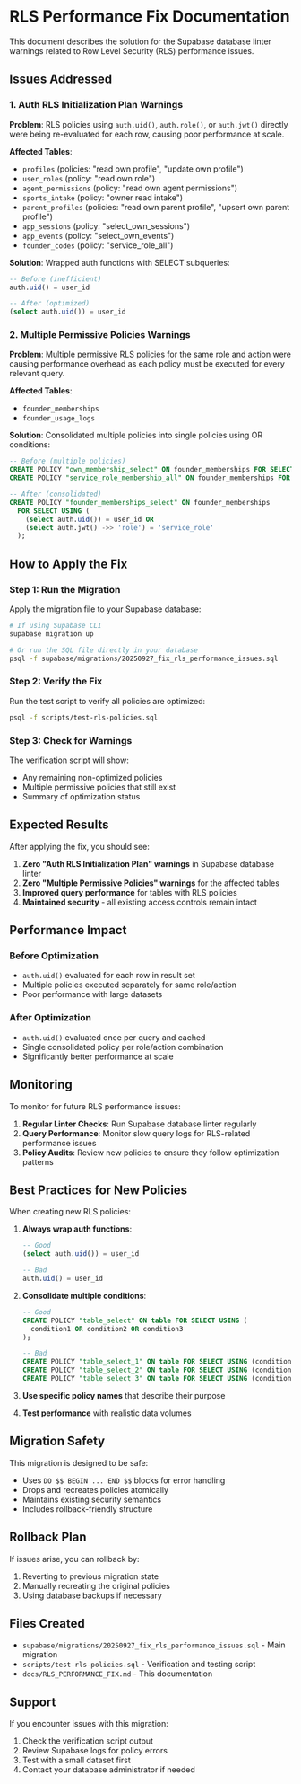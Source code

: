 # RLS Performance Fix Documentation

This document describes the solution for the Supabase database linter warnings related to Row Level Security (RLS) performance issues.

## Issues Addressed

### 1. Auth RLS Initialization Plan Warnings

**Problem**: RLS policies using `auth.uid()`, `auth.role()`, or `auth.jwt()` directly were being re-evaluated for each row, causing poor performance at scale.

**Affected Tables**:
- `profiles` (policies: "read own profile", "update own profile")
- `user_roles` (policy: "read own role")
- `agent_permissions` (policy: "read own agent permissions")
- `sports_intake` (policy: "owner read intake")
- `parent_profiles` (policies: "read own parent profile", "upsert own parent profile")
- `app_sessions` (policy: "select_own_sessions")
- `app_events` (policy: "select_own_events")
- `founder_codes` (policy: "service_role_all")

**Solution**: Wrapped auth functions with SELECT subqueries:
```sql
-- Before (inefficient)
auth.uid() = user_id

-- After (optimized)
(select auth.uid()) = user_id
```

### 2. Multiple Permissive Policies Warnings

**Problem**: Multiple permissive RLS policies for the same role and action were causing performance overhead as each policy must be executed for every relevant query.

**Affected Tables**:
- `founder_memberships`
- `founder_usage_logs`

**Solution**: Consolidated multiple policies into single policies using OR conditions:
```sql
-- Before (multiple policies)
CREATE POLICY "own_membership_select" ON founder_memberships FOR SELECT USING (auth.uid() = user_id);
CREATE POLICY "service_role_membership_all" ON founder_memberships FOR ALL USING (auth.role() = 'service_role');

-- After (consolidated)
CREATE POLICY "founder_memberships_select" ON founder_memberships
  FOR SELECT USING (
    (select auth.uid()) = user_id OR 
    (select auth.jwt() ->> 'role') = 'service_role'
  );
```

## How to Apply the Fix

### Step 1: Run the Migration

Apply the migration file to your Supabase database:

```bash
# If using Supabase CLI
supabase migration up

# Or run the SQL file directly in your database
psql -f supabase/migrations/20250927_fix_rls_performance_issues.sql
```

### Step 2: Verify the Fix

Run the test script to verify all policies are optimized:

```bash
psql -f scripts/test-rls-policies.sql
```

### Step 3: Check for Warnings

The verification script will show:
- Any remaining non-optimized policies
- Multiple permissive policies that still exist
- Summary of optimization status

## Expected Results

After applying the fix, you should see:

1. **Zero "Auth RLS Initialization Plan" warnings** in Supabase database linter
2. **Zero "Multiple Permissive Policies" warnings** for the affected tables
3. **Improved query performance** for tables with RLS policies
4. **Maintained security** - all existing access controls remain intact

## Performance Impact

### Before Optimization
- `auth.uid()` evaluated for each row in result set
- Multiple policies executed separately for same role/action
- Poor performance with large datasets

### After Optimization
- `auth.uid()` evaluated once per query and cached
- Single consolidated policy per role/action combination
- Significantly better performance at scale

## Monitoring

To monitor for future RLS performance issues:

1. **Regular Linter Checks**: Run Supabase database linter regularly
2. **Query Performance**: Monitor slow query logs for RLS-related performance issues
3. **Policy Audits**: Review new policies to ensure they follow optimization patterns

## Best Practices for New Policies

When creating new RLS policies:

1. **Always wrap auth functions**:
   ```sql
   -- Good
   (select auth.uid()) = user_id
   
   -- Bad
   auth.uid() = user_id
   ```

2. **Consolidate multiple conditions**:
   ```sql
   -- Good
   CREATE POLICY "table_select" ON table FOR SELECT USING (
     condition1 OR condition2 OR condition3
   );
   
   -- Bad
   CREATE POLICY "table_select_1" ON table FOR SELECT USING (condition1);
   CREATE POLICY "table_select_2" ON table FOR SELECT USING (condition2);
   CREATE POLICY "table_select_3" ON table FOR SELECT USING (condition3);
   ```

3. **Use specific policy names** that describe their purpose
4. **Test performance** with realistic data volumes

## Migration Safety

This migration is designed to be safe:

- Uses `DO $$ BEGIN ... END $$` blocks for error handling
- Drops and recreates policies atomically
- Maintains existing security semantics
- Includes rollback-friendly structure

## Rollback Plan

If issues arise, you can rollback by:

1. Reverting to previous migration state
2. Manually recreating the original policies
3. Using database backups if necessary

## Files Created

- `supabase/migrations/20250927_fix_rls_performance_issues.sql` - Main migration
- `scripts/test-rls-policies.sql` - Verification and testing script
- `docs/RLS_PERFORMANCE_FIX.md` - This documentation

## Support

If you encounter issues with this migration:

1. Check the verification script output
2. Review Supabase logs for policy errors
3. Test with a small dataset first
4. Contact your database administrator if needed

